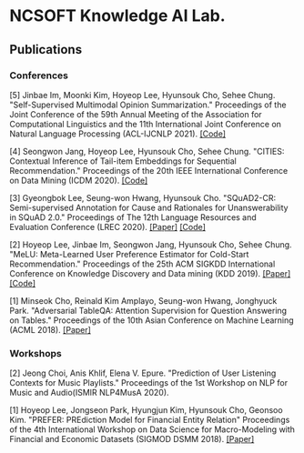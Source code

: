 # NCSOFT Knowledge AI Lab.

## Publications

### Conferences
[5] Jinbae Im, Moonki Kim, Hoyeop Lee, Hyunsouk Cho, Sehee Chung. "Self-Supervised Multimodal Opinion Summarization." Proceedings of the Joint Conference of the 59th Annual Meeting of the Association for Computational Linguistics and the 11th International Joint Conference on Natural Language Processing (ACL-IJCNLP 2021). [[Code]](https://github.com/nc-ai/knowledge/tree/master/publications/Self-Supervised%20Multimodal%20Opinion%20Summarization)

[4] Seongwon Jang, Hoyeop Lee, Hyunsouk Cho, Sehee Chung. "CITIES: Contextual Inference of Tail-item Embeddings for Sequential Recommendation." Proceedings of the 20th IEEE International Conference on Data Mining (ICDM 2020). [[Code]](https://github.com/nc-ai/knowledge/tree/master/publications/CITIES)

[3] Gyeongbok Lee, Seung-won Hwang, Hyunsouk Cho. "SQuAD2-CR: Semi-supervised Annotation for Cause and Rationales for Unanswerability in SQuAD 2.0." Proceedings of The 12th Language Resources and Evaluation Conference (LREC 2020). [[Paper]](https://www.aclweb.org/anthology/2020.lrec-1.667/) [[Code]](https://antest1.github.io/SQuAD2-CR)

[2] Hoyeop Lee, Jinbae Im, Seongwon Jang, Hyunsouk Cho, Sehee Chung. "MeLU: Meta-Learned User Preference Estimator for Cold-Start Recommendation." Proceedings of the 25th ACM SIGKDD International Conference on Knowledge Discovery and Data mining (KDD 2019). [[Paper]](https://www.kdd.org/kdd2019/accepted-papers/view/melu-meta-learned-user-preference-estimator-for-cold-start-recommendation) [[Code]](https://github.com/hoyeoplee/MeLU)

[1] Minseok Cho, Reinald Kim Amplayo, Seung-won Hwang, Jonghyuck Park. "Adversarial TableQA: Attention Supervision for Question Answering on Tables." Proceedings of the 10th Asian Conference on Machine Learning (ACML 2018). [[Paper]](https://arxiv.org/abs/1810.08113)


### Workshops
[2] Jeong Choi, Anis Khlif, Elena V. Epure. "Prediction of User Listening Contexts for Music Playlists." Proceedings of the 1st Workshop on NLP for Music and Audio(ISMIR NLP4MusA 2020).

[1] Hoyeop Lee, Jongseon Park, Hyungjun Kim, Hyunsouk Cho, Geonsoo Kim. "PREFER: PREdiction Model for Financial Entity Relation" Proceedings of the 4th International Workshop on Data Science for Macro-Modeling with Financial and Economic Datasets (SIGMOD DSMM 2018). [[Paper]](https://dl.acm.org/doi/10.1145/3220547.3220557)
